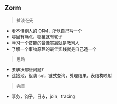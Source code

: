 ## Zorm

> 扯淡在先

* 看不懂别人的 ORM，所以自己写一个
* 哪里有痛点，哪里就有轮子
* 学习一个技能的最佳实践就是教别人
* 了解一个事物原理的最佳实践就是自己造一个

> 思路

* 要解决那些问题?
* 连接池，组装 sql，链式查询，处理结果，表结构映射

> 完善

* 事务，钩子，日志，join，tracing